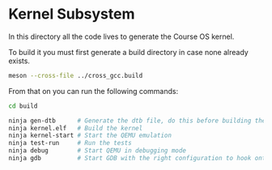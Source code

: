 # Kernel Subsystem
In this directory all the code lives to generate the Course OS kernel. 

To build it you must first generate a build directory in case none already exists.
```bash
meson --cross-file ../cross_gcc.build
```

From that on you can run the following commands:
```bash
cd build

ninja gen-dtb      # Generate the dtb file, do this before building the kernel
ninja kernel.elf   # Build the kernel
ninja kernel-start # Start the QEMU emulation
ninja test-run     # Run the tests
ninja debug        # Start QEMU in debugging mode
ninja gdb          # Start GDB with the right configuration to hook onto QEMU

```
